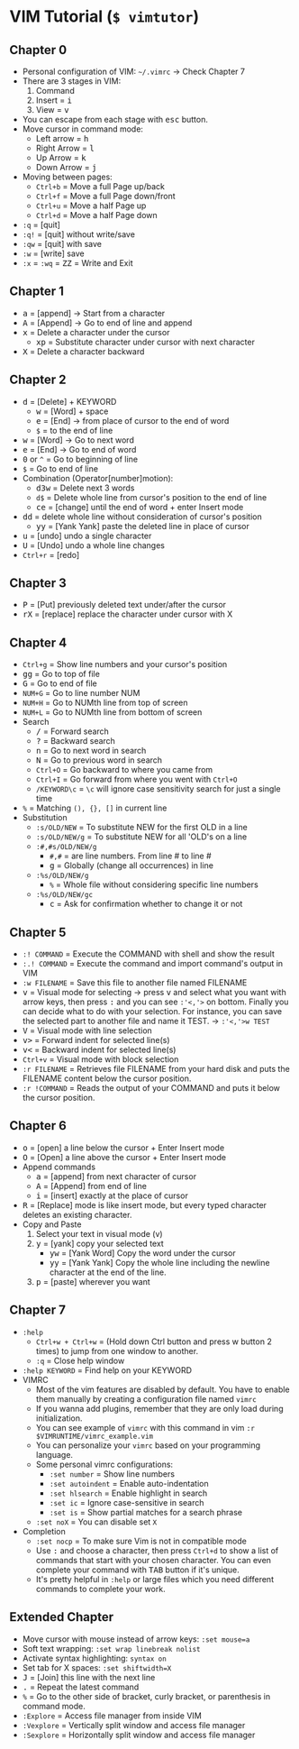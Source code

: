# **VIM Tutorial** (`$ vimtutor`)

## Chapter 0
- Personal configuration of VIM: `~/.vimrc` -> Check Chapter 7
- There are 3 stages in VIM:
  1. Command
  2. Insert = <kbd>i</kbd>
  3. View = <kbd>v</kbd>
- You can escape from each stage with <kbd>esc</kbd> button.
- Move cursor in command mode:
  - Left arrow = <kbd>h</kbd>
  - Right Arrow = <kbd>l</kbd>
  - Up Arrow = <kbd>k</kbd>
  - Down Arrow = <kbd>j</kbd>
- Moving between pages:
  - `Ctrl+b` = Move a full Page up/back
  - `Ctrl+f` = Move a full Page down/front
  - `Ctrl+u` = Move a half Page up
  - `Ctrl+d` = Move a half Page down
- `:q` = [quit]
- `:q!` = [quit] without write/save
- `:qw` = [quit] with save
- `:w` = [write] save
- `:x` = `:wq` = <kbd>Z</kbd><kbd>Z</kbd> = Write and Exit

## Chapter 1
- <kbd>a</kbd> = [append] -> Start from a character 
- <kbd>A</kbd> = [Append] -> Go to end of line and append
- <kbd>x</kbd> = Delete a character under the cursor
  - <kbd>x</kbd><kbd>p</kbd> = Substitute character under cursor with next character
- <kbd>X</kbd> = Delete a character backward

## Chapter 2
- <kbd>d</kbd> = [Delete] + KEYWORD
  - <kbd>w</kbd> = [Word] + space
  - <kbd>e</kbd> = [End] -> from place of cursor to the end of word
  - `$` = to the end of line
- <kbd>w</kbd> = [Word] -> Go to next word
- <kbd>e</kbd> = [End] -> Go to end of word
- <kbd>0</kbd> or `^` = Go to beginning of line
- `$` = Go to end of line
- Combination (Operator[number]motion):
  - <kbd>d</kbd><kbd>3</kbd><kbd>w</kbd> = Delete next 3 words
  - `d$` = Delete whole line from cursor's position to the end of line
  - <kbd>c</kbd><kbd>e</kbd> = [change] until the end of word + enter Insert mode
- <kbd>d</kbd><kbd>d</kbd> = delete whole line without consideration of cursor's position
  - <kbd>y</kbd><kbd>y</kbd> = [Yank Yank] paste the deleted line in place of cursor
- <kbd>u</kbd> = [undo] undo a single character
- <kbd>U</kbd> = [Undo] undo a whole line changes
- `Ctrl+r` = [redo]

## Chapter 3
- <kbd>P</kbd> = [Put] previously deleted text under/after the cursor
- <kbd>r</kbd><kbd>X</kbd> = [replace] replace the character under cursor with X

## Chapter 4
- `Ctrl+g` = Show line numbers and your cursor's position
- <kbd>g</kbd><kbd>g</kbd> = Go to top of file
- <kbd>G</kbd> = Go to end of file
- `NUM+G` = Go to line number NUM
- `NUM+H` = Go to NUMth line from top of screen
- `NUM+L` = Go to NUMth line from bottom of screen
- Search
  - <kbd>/</kbd> = Forward search
  - <kbd>?</kbd> = Backward search
  - <kbd>n</kbd> = Go to next word in search
  - <kbd>N</kbd> = Go to previous word in search
  - `Ctrl+O` = Go backward to where you came from
  - `Ctrl+I` = Go forward from where you went with `Ctrl+O`
  - `/KEYWORD\c` = `\c` will ignore case sensitivity search for just a single time
- `%` = Matching `(), {}, []` in current line
- Substitution
  - `:s/OLD/NEW` = To substitute NEW for the first OLD in a line
  - `:s/OLD/NEW/g` = To substitute NEW for all 'OLD's on a line
  - `:#,#s/OLD/NEW/g`
    - `#,#` = are line numbers. From line # to line #
    - <kbd>g</kbd> = Globally (change all occurrences) in line
  - `:%s/OLD/NEW/g`
    - `%` = Whole file without considering specific line numbers
  - `:%s/OLD/NEW/gc`
    - <kbd>c</kbd> = Ask for confirmation whether to change it or not

## Chapter 5
- `:! COMMAND` = Execute the COMMAND with shell and show the result
- `:.! COMMAND` = Execute the command and import command's output in VIM
- `:w FILENAME` = Save this file to another file named FILENAME
- <kbd>v</kbd> = Visual mode for selecting -> press <kbd>v</kbd> and select what you want with arrow keys, then press <kbd>:</kbd> and you can see `:'<,'>` on bottom. Finally you can decide what to do with your selection. For instance, you can save the selected part to another file and name it TEST. -> `:'<,'>w TEST`
- <kbd>V</kbd> = Visual mode with line selection
- <kbd>v</kbd><kbd>></kbd> = Forward indent for selected line(s)
- <kbd>v</kbd><kbd><</kbd> = Backward indent for selected line(s)
- `Ctrl+v` = Visual mode with block selection
- `:r FILENAME` = Retrieves file FILENAME from your hard disk and puts the FILENAME content below the cursor position.
- `:r !COMMAND` = Reads the output of your COMMAND and puts it below the cursor position.

## Chapter 6
- <kbd>o</kbd> = [open] a line below the cursor + Enter Insert mode
- <kbd>O</kbd> = [Open] a line above the cursor + Enter Insert mode
- Append commands
  - <kbd>a</kbd> = [append] from next character of cursor
  - <kbd>A</kbd> = [Append] from end of line
  - <kbd>i</kbd> = [insert] exactly at the place of cursor
- <kbd>R</kbd> = [Replace] mode is like insert mode, but every typed character deletes an existing character.
- Copy and Paste
  1. Select your text in visual mode (v)
  2. <kbd>y</kbd> = [yank] copy your selected text
     - <kbd>y</kbd><kbd>w</kbd> = [Yank Word] Copy the word under the cursor
     - <kbd>y</kbd><kbd>y</kbd> = [Yank Yank] Copy the whole line including the newline character at the end of the line.
  3. <kbd>p</kbd> = [paste] wherever you want
     
## Chapter 7
- `:help`
  - `Ctrl+w + Ctrl+w` = (Hold down Ctrl button and press w button 2 times) to jump from one window to another.
  - `:q` = Close help window
- `:help KEYWORD` = Find help on your KEYWORD
- VIMRC
  - Most of the vim features are disabled by default. You have to enable them manually by creating a configuration file named `vimrc`
  - If you wanna add plugins, remember that they are only load during initialization.
  - You can see example of `vimrc` with this command in vim `:r $VIMRUNTIME/vimrc_example.vim`
  - You can personalize your `vimrc` based on your programming language.
  - Some personal vimrc configurations:
    - `:set number` = Show line numbers
    - `:set autoindent` = Enable auto-indentation
    - `:set hlsearch` = Enable highlight in search
    - `:set ic` = Ignore case-sensitive in search
    - `:set is` = Show partial matches for a search phrase
  - `:set noX` = You can disable set `X`
- Completion
  - `:set nocp` = To make sure Vim is not in compatible mode
  - Use <kbd>:</kbd> and choose a character, then press `Ctrl+d` to show a list of commands that start with your chosen character. You can even complete your command with <kbd>TAB</kbd> button if it's unique.
  - It's pretty helpful in `:help` or large files which you need different commands to complete your work.

## Extended Chapter
- Move cursor with mouse instead of arrow keys: `:set mouse=a`
- Soft text wrapping: `:set wrap linebreak nolist`
- Activate syntax highlighting: `syntax on`
- Set tab for X spaces: `:set shiftwidth=X`
- <kbd>J</kbd> = [Join] this line with the next line
- <kbd>.</kbd> = Repeat the latest command
- `%` = Go to the other side of bracket, curly bracket, or parenthesis in command mode.
- `:Explore` = Access file manager from inside VIM
- `:Vexplore` = Vertically split window and access file manager
- `:Sexplore` = Horizontally split window and access file manager

